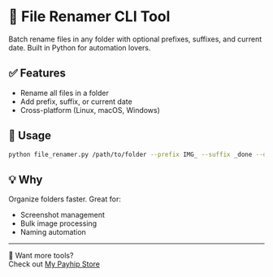 # 📝 File Renamer CLI Tool

Batch rename files in any folder with optional prefixes, suffixes, and current date. Built in Python for automation lovers.

## ✅ Features
- Rename all files in a folder
- Add prefix, suffix, or current date
- Cross-platform (Linux, macOS, Windows)

## 🚀 Usage

```bash
python file_renamer.py /path/to/folder --prefix IMG_ --suffix _done --date
```

## 💡 Why
Organize folders faster. Great for:
- Screenshot management
- Bulk image processing
- Naming automation

---

🛒 Want more tools?  
Check out [My Payhip Store](https://payhip.com/KnowledgeHubz)
